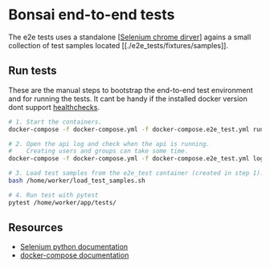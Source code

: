 # Bonsai end-to-end tests

The e2e tests uses a standalone [[Selenium chrome dirver](https://github.com/SeleniumHQ/docker-selenium)] agains a small collection of test samples located [[./e2e_tests/fixtures/samples]].

## Run tests

These are the manual steps to bootstrap the end-to-end test environment and for running the tests. It cant be handy if the installed docker version dont support [healthchecks](https://docs.docker.com/reference/compose-file/services/#healthcheck).

```bash
# 1. Start the containers.
docker-compose -f docker-compose.yml -f docker-compose.e2e_test.yml run --rm e2e-tests /bin/bash

# 2. Open the api log and check when the api is running.
#    Creating users and groups can take some time.
docker-compose -f docker-compose.yml -f docker-compose.e2e_test.yml logs --tail 40 --follow api

# 3. Load test samples from the e2e_test container (created in step 1).
bash /home/worker/load_test_samples.sh

# 4. Run test with pytest
pytest /home/worker/app/tests/
```

## Resources

- [Selenium python documentation](https://selenium-python.readthedocs.io/)
- [docker-compose documentation](https://docs.docker.com/reference/compose-file)